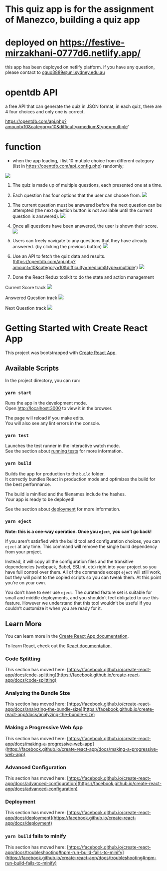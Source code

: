 # This quiz app is for the assignment of Manezco, building a quiz app

# deployed on https://festive-mirzakhani-0777d6.netlify.app/
this app has been deployed on netlify platform.
if you have any question, please contact to cguo3889@uni.sydney.edu.au

# opentdb API

a free API that can generate the quiz in JSON format, in each quiz, there are 4 four choices and only one is correct.

https://opentdb.com/api.php?amount=10&category=10&difficulty=medium&type=multiple'

# function

- when the app loading, i list 10 mutiple choice from different category (list in https://opentdb.com/api_config.php) randomly;

![](https://github.com/richard110110/ChenxiGuoQuiz/blob/main/resource/opentdCategory.png?raw=true)
1. The quiz is made up of multiple questions, each presented one at a time.


2. Each question has four options that the user can choose from.
![](https://github.com/richard110110/ChenxiGuoQuiz/blob/main/resource/initial.png?raw=true)

3. The current question must be answered before the next question can be attempted (the next question button is not available until the current question is answered). 
![](https://github.com/richard110110/ChenxiGuoQuiz/blob/main/resource/nextQuestion.png?raw=true)

4. Once all questions have been answered, the user is shown their score.
![](https://github.com/richard110110/ChenxiGuoQuiz/blob/main/resource/score.png?raw=true)

5. Users can freely navigate to any questions that they have already answered. (by clicking the previous button)
![](https://github.com/richard110110/ChenxiGuoQuiz/blob/main/resource/answeredQuestion.png?raw=true)
6. Use an API to fetch the quiz data and results. (https://opentdb.com/api.php?amount=10&category=10&difficulty=medium&type=multiple')
![](https://github.com/richard110110/ChenxiGuoQuiz/blob/main/resource/APIJSON.png?raw=true)


7. Done the React Redux toolkit to do the state and action management

Current Score track
![](https://github.com/richard110110/ChenxiGuoQuiz/blob/main/resource/trackAnsweredQuestion.png?raw=true)

Answered Question track
![](https://github.com/richard110110/ChenxiGuoQuiz/blob/main/resource/trackAnsweredQuestion.png?raw=true)

Next Question track
![](https://github.com/richard110110/ChenxiGuoQuiz/blob/main/resource/trackNextQuestion.png?raw=true)





# Getting Started with Create React App

This project was bootstrapped with [Create React App](https://github.com/facebook/create-react-app).

## Available Scripts

In the project directory, you can run:

### `yarn start`

Runs the app in the development mode.\
Open [http://localhost:3000](http://localhost:3000) to view it in the browser.

The page will reload if you make edits.\
You will also see any lint errors in the console.

### `yarn test`

Launches the test runner in the interactive watch mode.\
See the section about [running tests](https://facebook.github.io/create-react-app/docs/running-tests) for more information.

### `yarn build`

Builds the app for production to the `build` folder.\
It correctly bundles React in production mode and optimizes the build for the best performance.

The build is minified and the filenames include the hashes.\
Your app is ready to be deployed!

See the section about [deployment](https://facebook.github.io/create-react-app/docs/deployment) for more information.

### `yarn eject`

**Note: this is a one-way operation. Once you `eject`, you can’t go back!**

If you aren’t satisfied with the build tool and configuration choices, you can `eject` at any time. This command will remove the single build dependency from your project.

Instead, it will copy all the configuration files and the transitive dependencies (webpack, Babel, ESLint, etc) right into your project so you have full control over them. All of the commands except `eject` will still work, but they will point to the copied scripts so you can tweak them. At this point you’re on your own.

You don’t have to ever use `eject`. The curated feature set is suitable for small and middle deployments, and you shouldn’t feel obligated to use this feature. However we understand that this tool wouldn’t be useful if you couldn’t customize it when you are ready for it.

## Learn More

You can learn more in the [Create React App documentation](https://facebook.github.io/create-react-app/docs/getting-started).

To learn React, check out the [React documentation](https://reactjs.org/).

### Code Splitting

This section has moved here: [https://facebook.github.io/create-react-app/docs/code-splitting](https://facebook.github.io/create-react-app/docs/code-splitting)

### Analyzing the Bundle Size

This section has moved here: [https://facebook.github.io/create-react-app/docs/analyzing-the-bundle-size](https://facebook.github.io/create-react-app/docs/analyzing-the-bundle-size)

### Making a Progressive Web App

This section has moved here: [https://facebook.github.io/create-react-app/docs/making-a-progressive-web-app](https://facebook.github.io/create-react-app/docs/making-a-progressive-web-app)

### Advanced Configuration

This section has moved here: [https://facebook.github.io/create-react-app/docs/advanced-configuration](https://facebook.github.io/create-react-app/docs/advanced-configuration)

### Deployment

This section has moved here: [https://facebook.github.io/create-react-app/docs/deployment](https://facebook.github.io/create-react-app/docs/deployment)

### `yarn build` fails to minify

This section has moved here: [https://facebook.github.io/create-react-app/docs/troubleshooting#npm-run-build-fails-to-minify](https://facebook.github.io/create-react-app/docs/troubleshooting#npm-run-build-fails-to-minify)
